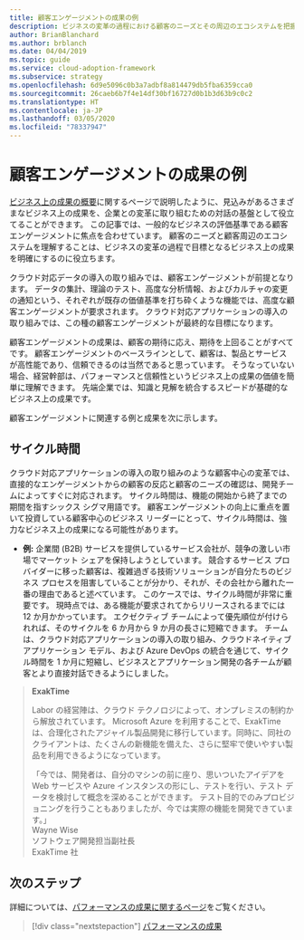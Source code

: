 ```yaml
---
title: 顧客エンゲージメントの成果の例
description: ビジネスの変革の過程における顧客のニーズとその周辺のエコシステムを把握するための顧客エンゲージメントの例について説明します。
author: BrianBlanchard
ms.author: brblanch
ms.date: 04/04/2019
ms.topic: guide
ms.service: cloud-adoption-framework
ms.subservice: strategy
ms.openlocfilehash: 6d9e5096c0b3a7adbf8a814479db5fba6359cca0
ms.sourcegitcommit: 26caeb6b7f4e14df30bf16727d0b1b3d63b9c0c2
ms.translationtype: HT
ms.contentlocale: ja-JP
ms.lasthandoff: 03/05/2020
ms.locfileid: "78337947"
---
```

<!-- cSpell:ignore Exak -->

# <a name="examples-of-customer-engagement-outcomes"></a>顧客エンゲージメントの成果の例

[ビジネス上の成果の概要](./index.md)に関するページで説明したように、見込みがあるさまざまなビジネス上の成果を、企業との変革に取り組むための対話の基盤として役立てることができます。 この記事では、一般的なビジネスの評価基準である顧客エンゲージメントに焦点を合わせています。 顧客のニーズと顧客周辺のエコシステムを理解することは、ビジネスの変革の過程で目標となるビジネス上の成果を明確にするのに役立ちます。

クラウド対応データの導入の取り組みでは、顧客エンゲージメントが前提となります。 データの集計、理論のテスト、高度な分析情報、およびカルチャの変更の通知という、それぞれが既存の価値基準を打ち砕くような機能では、高度な顧客エンゲージメントが要求されます。 クラウド対応アプリケーションの導入の取り組みでは、この種の顧客エンゲージメントが最終的な目標になります。

顧客エンゲージメントの成果は、顧客の期待に応え、期待を上回ることがすべてです。 顧客エンゲージメントのベースラインとして、顧客は、製品とサービスが高性能であり、信頼できるのは当然であると思っています。 そうなっていない場合、経営幹部は、パフォーマンスと信頼性というビジネス上の成果の価値を簡単に理解できます。 先端企業では、知識と見解を統合するスピードが基礎的なビジネス上の成果です。

顧客エンゲージメントに関連する例と成果を次に示します。

## <a name="cycle-time"></a>サイクル時間

クラウド対応アプリケーションの導入の取り組みのような顧客中心の変革では、直接的なエンゲージメントからの顧客の反応と顧客のニーズの確認は、開発チームによってすぐに対応されます。 サイクル時間は、機能の開始から終了までの期間を指すシックス シグマ用語です。 顧客エンゲージメントの向上に重点を置いて投資している顧客中心のビジネス リーダーにとって、サイクル時間は、強力なビジネス上の成果になる可能性があります。

- **例:** 企業間 (B2B) サービスを提供しているサービス会社が、競争の激しい市場でマーケット シェアを保持しようとしています。 競合するサービス プロバイダーに移った顧客は、複雑過ぎる技術ソリューションが自分たちのビジネス プロセスを阻害していることが分かり、それが、その会社から離れた一番の理由であると述べています。 このケースでは、サイクル時間が非常に重要です。 現時点では、ある機能が要求されてからリリースされるまでには 12 か月かかっています。 エクゼクティブ チームによって優先順位が付けられれば、そのサイクルを 6 か月から 9 か月の長さに短縮できます。 チームは、クラウド対応アプリケーションの導入の取り組み、クラウドネイティブ アプリケーション モデル、および Azure DevOps の統合を通じて、サイクル時間を 1 か月に短縮し、ビジネスとアプリケーション開発の各チームが顧客とより直接対話できるようにしました。

> **ExakTime**
>
> Labor の経営陣は、クラウド テクノロジによって、オンプレミスの制約から解放されています。 Microsoft Azure を利用することで、ExakTime は、合理化されたアジャイル製品開発に移行しています。同時に、同社のクライアントは、たくさんの新機能を備えた、さらに堅牢で使いやすい製品を利用できるようになっています。
>
> 「今では、開発者は、自分のマシンの前に座り、思いついたアイデアを Web サービスや Azure インスタンスの形にし、テストを行い、テスト データを検討して概念を深めることができます。 テスト目的でのみプロビジョニングを行うこともありましたが、今では実際の機能を開発できています。」  
> Wayne Wise  
> ソフトウェア開発担当副社長  
> ExakTime 社

## <a name="next-steps"></a>次のステップ

詳細については、[パフォーマンスの成果に関するページ](./performance-outcomes.md)をご覧ください。

> [!div class="nextstepaction"]
> [パフォーマンスの成果](./performance-outcomes.md)
